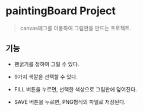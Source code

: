 # paintingBoard Project

> canvas테그를 이용하여 그림판을 만드는 프로젝트.
>
>
## 기능

+ 팬굵기를 정하여 그릴 수 있다.
  
+ 9가지 색깔을 선택할 수 있다.

+ FILL 버튼을 누르면, 선택한 색상으로 그림판에 덮어진다.

+ SAVE 버튼을 누르면, PNG형식의 파일로 저장된다.
